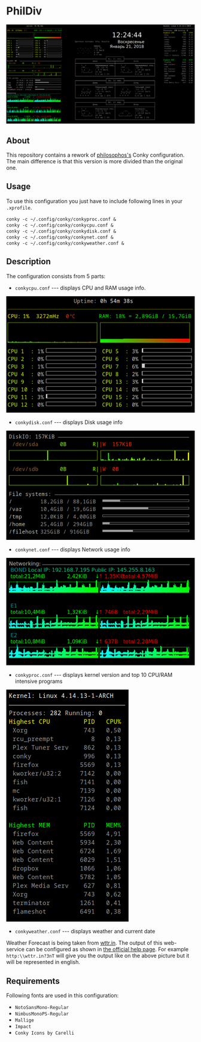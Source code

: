 # PhilDiv

![All](img/all.png)

## About

This repository contains a rework of [philosophos's](https://github.com/brndnmtthws/conky/wiki/User-Configs#philosophos) Conky configuration. The main difference is that this version is more divided than the original one.

## Usage

To use this configuration you just have to include following lines in your `.xprofile`.

```xprofile
conky -c ~/.config/conky/conkyproc.conf &
conky -c ~/.config/conky/conkycpu.conf &
conky -c ~/.config/conky/conkydisk.conf &
conky -c ~/.config/conky/conkynet.conf &
conky -c ~/.config/conky/conkyweather.conf &
```

## Description

The configuration consists from 5 parts:

* `conkycpu.conf` --- displays CPU and RAM usage info.

![CPU](img/cpu.png)

* `conkydisk.conf` --- displays Disk usage info

![Disk](img/disk.png)

* `conkynet.conf` --- displays Network usage info

![Net](img/net.png)

* `conkyproc.conf` --- displays kernel version and top 10 CPU/RAM intensive programs

![proc](img/proc.png)

* `conkyweather.conf` --- displays weather and current date

Weather Forecast is being taken from [wttr.in](http://wttr.in/). The output of this web-service can be configured as shown in [the official help page](http://wttr.in/:help). For example `http:\\wttr.in?3nT` will give you the output like on the above picture but it will be represented in english.

## Requirements

Following fonts are used in this configuration:

* `NotoSansMono-Regular`
* `NimbusMonoPS-Regular`
* `Mallige`
* `Impact`
* `Conky Icons by Carelli`